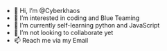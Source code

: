 - 👋 Hi, I’m @Cyberkhaos
- 👀 I’m interested in coding and Blue Teaming
- 🌱 I’m currently self-learning python and JavaScript
- 💞️ I’m not looking to collaborate yet
- 📫 Reach me via my Email

<!---
Cyberkhaos/Cyberkhaos is a ✨ special ✨ repository because its `README.md` (this file) appears on your GitHub profile.
You can click the Preview link to take a look at your changes.
--->
